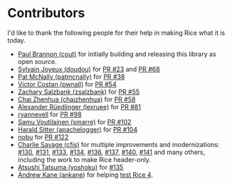 Contributors
============

I'd like to thank the following people for their help in making Rice what it is today.

* [Paul Brannon (cout)](https://github.com/cout) for initially building and releasing this library as open source.
* [Sylvain Joyeux (doudou)](https://github.com/doudou) for [PR #23](https://github.com/jasonroelofs/rice/pull/23) and [PR #68](https://github.com/jasonroelofs/rice/pull/68)
* [Pat McNally (patmcnally)](https://github.com/patmcnally) for [PR #38](https://github.com/jasonroelofs/rice/pull/38)
* [Victor Costan (pwnall)](https://github.com/pwnall) for [PR #54](https://github.com/jasonroelofs/rice/pull/54)
* [Zachary Salzbank (zsalzbank)](https://github.com/zsalzbank) for [PR #55](https://github.com/jasonroelofs/rice/pull/55)
* [Chai Zhenhua (chaizhenhua)](https://github.com/jasonroelofs/rice/pull/58) for [PR #58](https://github.com/jasonroelofs/rice/pull/58)
* [Alexander Rüedlinger (lexruee)](https://github.com/lexruee) for [PR #81](https://github.com/jasonroelofs/rice/pull/81)
* [ryannevell](https://github.com/ryannevell) for [PR #98](https://github.com/jasonroelofs/rice/pull/98)
* [Samu Voutilainen (smarre)](https://github.com/Smarre) for [PR #102](https://github.com/jasonroelofs/rice/pull/102)
* [Harald Sitter (apachelogger)](https://github.com/apachelogger) for [PR #104](https://github.com/jasonroelofs/rice/pull/104)
* [nobu](https://github.com/nobu) for [PR #122](https://github.com/jasonroelofs/rice/pull/122)
* [Charlie Savage (cfis)](https://github.com/cfis) for multiple improvements and modernizations: [#130](https://github.com/jasonroelofs/rice/pull/130), [#131](https://github.com/jasonroelofs/rice/pull/131), [#133](https://github.com/jasonroelofs/rice/pull/133), [#134](https://github.com/jasonroelofs/rice/pull/134), [#136](https://github.com/jasonroelofs/rice/pull/136), [#137](https://github.com/jasonroelofs/rice/pull/137), [#140](https://github.com/jasonroelofs/rice/pull/140), [#141](https://github.com/jasonroelofs/rice/pull/141) and many others, including the work to make Rice header-only.
* [Atsushi Tatsuma (yoshoku)](https://github.com/yoshoku) for [#135](https://github.com/jasonroelofs/rice/pull/135)
* [Andrew Kane (ankane)](https://github.com/ankane) for helping [test Rice 4](https://github.com/jasonroelofs/rice/issues/149).

